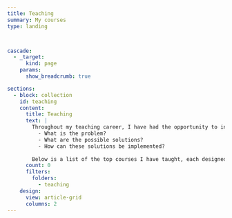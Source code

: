 ```yaml
---
title: Teaching
summary: My courses
type: landing



cascade:
  - _target:
      kind: page
    params:
      show_breadcrumb: true

sections:
  - block: collection
    id: teaching
    content:
      title: Teaching
      text: |
        Throughout my teaching career, I have had the opportunity to instruct more than ten courses, impacting the academic journeys of hundreds of university students. My teaching philosophy focuses on fostering a deep understanding of the subject matter, encouraging critical thinking, and promoting hands-on learning through innovative projects. I emphasize the use of visuals to enhance learning and understanding. Additionally, I believe in understanding the history behind every solution and always asking three key questions:
          - What is the problem?
          - What are the possible solutions?
          - How can these solutions be implemented?
    
        Below is a list of the top courses I have taught, each designed to equip students with the knowledge and skills necessary for their academic and professional growth.
      count: 0
      filters:
        folders:
          - teaching
    design:
      view: article-grid
      columns: 2
---
```

